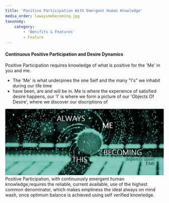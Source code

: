 ```yaml
---
title: 'Positive Participation With Emergent Human Knowledge'
media_order: lawaysmebecoming.jpg
taxonomy:
    category:
        - 'Benifits & Features'
        - Feature
---
```


#### Continuous Positive Participation and Desire Dynamics
Positive Participation requires knowledge of what is positive for the 'Me' in you and me.
* The 'Me' is what underpines the one Self and the many "I's" we inhabit during our life time
* have been, are and will be in.
Me is where the experience of satisfied desire happens, our 'I' is where we form a picture of our 'Objects Of Desire', where we discover our discriptions of  

![Sky and Mountain](lawaysmebecoming.jpg?resize=300,450&classes=left)
Positive Participation, with continuously emergent human knowledge,requires the reliable, current available, use of the highest common denominator, which makes emptiness the ideal always on mind wash, once optimum balance is achieved using self verified knowledge.
